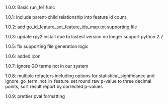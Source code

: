 1.0.0: Basic run_fe1 func

1.0.1: include parent-child relationship into feature id count

1.0.2: add go_id_feature_set_feature_ids_map.txt supporting file

1.0.3: update rpy2 install due to lastest version no longer support python 2.7

1.0.5: fix supporting file generation logic

1.0.6: added icon

1.0.7: ignore GO terms not in our system

1.0.8: multiple refactors including options for statistical_significance and ignore_go_term_not_in_feature_set
	   round raw p-value to three decimal points, sort result report by corrected p-values

1.0.9: prettier pval formatting
